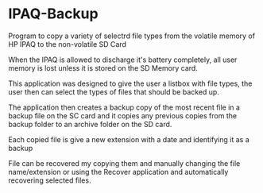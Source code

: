 IPAQ-Backup
===========

Program to copy a variety of selectrd file types from the volatile memory of HP IPAQ to the non-volatile SD Card

When the IPAQ is allowed to discharge it's battery completely, all user memory is lost unless it is stored on
the SD Memory card. 

This application was designed to give the user a listbox with file types, the user then can 
select the types of files that should be backed up. 

The application then creates a backup copy of the most recent file in a backup file on the SC card and it copies any 
previous copies from the backup folder to an archive folder on the SD card. 

Each copied file is give a new extension with a date and identifying it as a backup 

File can be recovered my copying them and manually changing the file name/extension or using the Recover 
application and automatically recovering selected files. 
